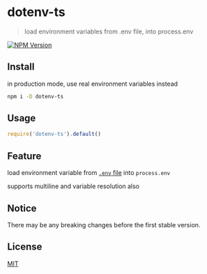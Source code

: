 # dotenv-ts

> load environment variables from .env file, into process.env

[![NPM Version][npm-image]][npm-url]

## Install

in production mode, use real environment variables instead

```bash
npm i -D dotenv-ts
```

## Usage

```javascript
require('dotenv-ts').default()
```

## Feature

load environment variable from [`.env` file](https://hexdocs.pm/dotenvy/dotenv-file-format.html) into `process.env`

supports multiline and variable resolution also

## Notice

There may be any breaking changes before the first stable version.

## License

[MIT](http://vjpr.mit-license.org)

[npm-image]: https://img.shields.io/npm/v/live-xxx.svg
[npm-url]: https://npmjs.org/package/dotenv-ts
